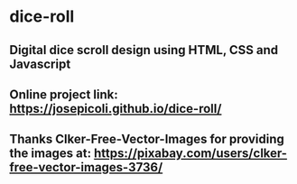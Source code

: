 # dice-roll

## Digital dice scroll design using **HTML**, **CSS** and **Javascript**


## Online project link: https://josepicoli.github.io/dice-roll/


## Thanks Clker-Free-Vector-Images for providing the images at: https://pixabay.com/users/clker-free-vector-images-3736/
